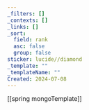 ```yaml
---
_filters: []
_contexts: []
_links: []
_sort:
  field: rank
  asc: false
  group: false
sticker: lucide//diamond
_template: ""
_templateName: ""
Created: 2024-07-08
---
```

[[spring mongoTemplate]]